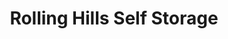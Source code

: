 ---
title: "Rolling Hills Self Storage"
url: /shreveport/rolling-hills-self-storage/
shop: storage rental
---